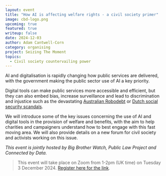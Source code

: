 ```yaml
---
layout: event
title: "How AI is affecting welfare rights - a civil society primer"
image: cbd-logo.png
upcoming: true
featured: true
writeup: false
date: 2024-12-03
author: Adam Cantwell-Corn
category: organising
project: Seizing The Moment
topics:
  - Civil society countervailing power
---
```


AI and digitalisation is rapidly changing how public services are delivered, with the government making the public sector use of AI a key priority. 

<!--more-->

Digital tools can make public services more accessible and efficient, but they can also embed bias, increase surveillance and lead to discrimination and injustice such as the devastating [Australian Robodebt](https://en.wikipedia.org/wiki/Robodebt_scheme) or [Dutch social security scandals](https://en.wikipedia.org/wiki/Dutch_childcare_benefits_scandal).

We will introduce some of the key issues concerning the use of AI and digital tools in the provision of welfare and benefits, with the aim to help charities and campaigners understand how to best engage with this fast moving area. We will also provide details on a new forum for civil society and activists working on this issue.

_This event is jointly hosted by Big Brother Watch, Public Law Project and Connected by Data._

> This event will take place on Zoom from 1-2pm (UK time) on Tuesday 3 December 2024. [Register here for the link](https://us06web.zoom.us/meeting/register/tZArdOqgqDMqH9NzhE0NIw7qAKSw42GWPC3h).